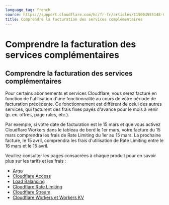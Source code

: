 ```yaml
---
language_tag: french
source: https://support.cloudflare.com/hc/fr-fr/articles/115004555148-Comprendre-la-facturation-des-services-compl%C3%A9mentaires
title: Comprendre la facturation des services complémentaires
---
```


# Comprendre la facturation des services complémentaires

## Comprendre la facturation des services complémentaires

Pour certains abonnements et services Cloudflare, vous serez facturé en fonction de l'utilisation d'une fonctionnalité au cours de votre période de facturation précédente. Ce fonctionnement est différent de celui des autres services, qui facturent des frais fixes payés d'avance pour le mois à venir (p. ex. offres, page rules, etc.).

Par exemple, si votre date de facturation est le 15 mars et que vous activez Cloudflare Workers dans le tableau de bord le 1er mars, votre facture du 15 mars comprendra les frais de Rate Limiting du 1er au 15 mars. La prochaine facture, le 15 avril, comprendra les frais d'utilisation de Rate Limiting entre le 16 mars et le 15 avril.

Veuillez consulter les pages consacrées à chaque produit pour en savoir plus sur les tarifs et les frais :

-   [Argo](https://support.cloudflare.com/hc/en-us/articles/115000224192)
-   [Cloudflare Access](https://support.cloudflare.com/hc/en-us/articles/360007897072)
-   [Load Balancing](https://support.cloudflare.com/hc/en-us/articles/115005254367)
-   [Cloudflare Rate Limiting](https://support.cloudflare.com/hc/en-us/articles/115000272247)
-   [Cloudflare Stream](https://support.cloudflare.com/hc/en-us/articles/360016450871)
-   [Cloudflare Workers et Workers KV](https://support.cloudflare.com/hc/en-us/articles/360001657552)
